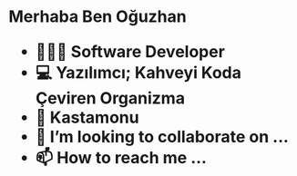 <h1>Merhaba Ben Oğuzhan


- 👨🏻‍💻 Software Developer
- 💻 Yazılımcı; Kahveyi Koda Çeviren Organizma
- 📌 Kastamonu
- 💞️ I’m looking to collaborate on ...
- 📫 How to reach me ...

<!---
oguzhanbeyaz/oguzhanbeyaz is a ✨ special ✨ repository because its `README.md` (this file) appears on your GitHub profile.
You can click the Preview link to take a look at your changes.
--->
